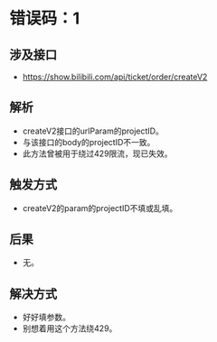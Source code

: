 # 错误码：1

## 涉及接口
- https://show.bilibili.com/api/ticket/order/createV2

## 解析
- createV2接口的urlParam的projectID。
- 与该接口的body的projectID不一致。
- 此方法曾被用于绕过429限流，现已失效。

## 触发方式
- createV2的param的projectID不填或乱填。

## 后果
- 无。

## 解决方式
- 好好填参数。
- 别想着用这个方法绕429。